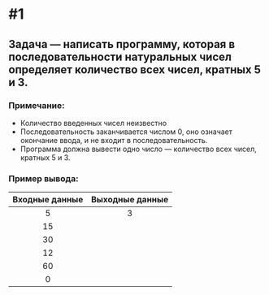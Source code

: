 # #1

## Задача — написать программу, которая в последовательности натуральных чисел определяет количество всех чисел, кратных 5 и 3.

### Примечание:

- Количество введенных чисел неизвестно
- Последовательность заканчивается числом 0, оно означает окончание ввода, и не входит в последовательность.
- Программа должна вывести одно число — количество всех чисел, кратных 5 и 3.

### Пример вывода:

| Входные данные | Выходные данные |
| :---: | :---: |
| 5 | 3 |
| 15 |  |
| 30 |  |
| 12 |  |
| 60 |  |
| 0 |  |

